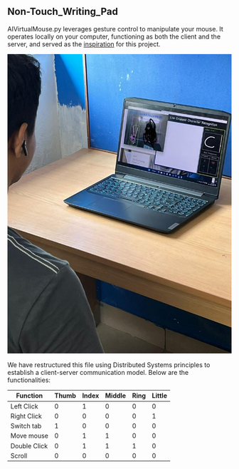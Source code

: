 ## Non-Touch_Writing_Pad


AIVirtualMouse.py leverages gesture control to manipulate your mouse. It operates locally on your computer, functioning as both the client and the server, and served as the [inspiration](https://github.com/RNCManipal/TouchlessPad) for this project.

![image showcase](./public/example.jpg?raw=true)

We have restructured this file using Distributed Systems principles to establish a client-server communication model. Below are the functionalities:
  
| Function  | Thumb | Index | Middle | Ring | Little |
| ------------- | ------------- | ------------- | ------------- | ------------- | ------------- |
| Left Click  | 0  | 1  | 0  | 0  | 0  |
| Right Click  | 0  | 0  | 0  | 0  | 1  |
| Switch tab  | 1  | 0  | 0  | 0  | 0  |
| Move mouse  | 0  | 1  | 1  | 0  | 0  |
| Double Click  | 0  | 1  | 1  | 1  | 0  |
| Scroll  | 0  | 0  | 0  | 0  | 0  |
